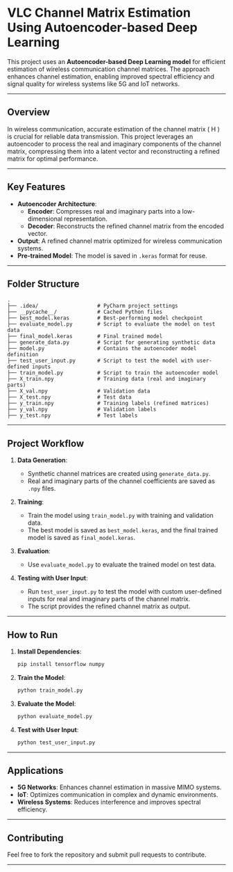 # VLC Channel Matrix Estimation Using Autoencoder-based Deep Learning

This project uses an **Autoencoder-based Deep Learning model** for efficient estimation of wireless communication channel matrices. The approach enhances channel estimation, enabling improved spectral efficiency and signal quality for wireless systems like 5G and IoT networks.

---

## **Overview**
In wireless communication, accurate estimation of the channel matrix \( H \) is crucial for reliable data transmission. This project leverages an autoencoder to process the real and imaginary components of the channel matrix, compressing them into a latent vector and reconstructing a refined matrix for optimal performance.

---

## **Key Features**
- **Autoencoder Architecture**:
  - **Encoder**: Compresses real and imaginary parts into a low-dimensional representation.
  - **Decoder**: Reconstructs the refined channel matrix from the encoded vector.
- **Output**: A refined channel matrix optimized for wireless communication systems.
- **Pre-trained Model**: The model is saved in `.keras` format for reuse.

---

## **Folder Structure**

```
.
├── .idea/                   # PyCharm project settings
├── __pycache__/             # Cached Python files
├── best_model.keras         # Best-performing model checkpoint
├── evaluate_model.py        # Script to evaluate the model on test data
├── final_model.keras        # Final trained model
├── generate_data.py         # Script for generating synthetic data
├── model.py                 # Contains the autoencoder model definition
├── test_user_input.py       # Script to test the model with user-defined inputs
├── train_model.py           # Script to train the autoencoder model
├── X_train.npy              # Training data (real and imaginary parts)
├── X_val.npy                # Validation data
├── X_test.npy               # Test data
├── y_train.npy              # Training labels (refined matrices)
├── y_val.npy                # Validation labels
├── y_test.npy               # Test labels
```

---

## **Project Workflow**

1. **Data Generation**:
   - Synthetic channel matrices are created using `generate_data.py`.
   - Real and imaginary parts of the channel coefficients are saved as `.npy` files.

2. **Training**:
   - Train the model using `train_model.py` with training and validation data.
   - The best model is saved as `best_model.keras`, and the final trained model is saved as `final_model.keras`.

3. **Evaluation**:
   - Use `evaluate_model.py` to evaluate the trained model on test data.

4. **Testing with User Input**:
   - Run `test_user_input.py` to test the model with custom user-defined inputs for real and imaginary parts of the channel matrix.
   - The script provides the refined channel matrix as output.

---

## **How to Run**

1. **Install Dependencies**:
   ```bash
   pip install tensorflow numpy
   ```

2. **Train the Model**:
   ```bash
   python train_model.py
   ```

3. **Evaluate the Model**:
   ```bash
   python evaluate_model.py
   ```

4. **Test with User Input**:
   ```bash
   python test_user_input.py
   ```

---

## **Applications**
- **5G Networks**: Enhances channel estimation in massive MIMO systems.
- **IoT**: Optimizes communication in complex and dynamic environments.
- **Wireless Systems**: Reduces interference and improves spectral efficiency.

---

## **Contributing**
Feel free to fork the repository and submit pull requests to contribute.

---
